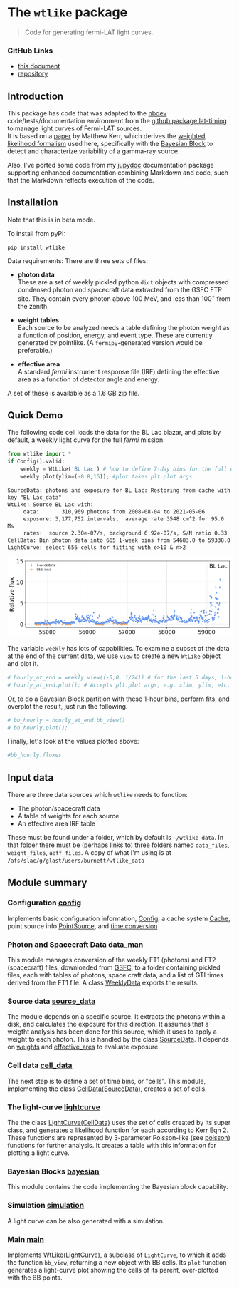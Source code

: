 # The `wtlike` package
> Code for generating fermi-LAT light curves.


### GitHub Links

- [this document](https://tburnett.github.io/wtlike/)
-  [repository](https://github.com/tburnett/wtlike)

## Introduction

This package has code that was adapted to the [nbdev](https://nbdev.fast.ai/) code/tests/documentation environment from the [github package lat-timing](https://github.com/tburnett/lat-timing) to manage light curves of Fermi-LAT sources.  
It is based on a [paper](https://arxiv.org/pdf/1910.00140.pdf) by Matthew Kerr, which derives the [weighted likelihood formalism](https://tburnett.github.io/wtlike/loglike#The-Kerr-likelihood-formula) used here, specifically with
the [Bayesian Block](https://arxiv.org/pdf/1207.5578.pdf) to detect and characterize variability of a gamma-ray source.

Also, I've ported some code from  my [jupydoc](https://github.com/tburnett/jupydoc) documentation package supporting enhanced documentation combining Markdown and code, such that the 
Markdown reflects execution of the code.

## Installation

Note that this is in beta mode. 

To install from pyPI:

```
pip install wtlike
```
Data requirements: There are three sets of files:

- **photon data**<br> 
These are a set of weekly pickled python `dict` objects with compressed condensed photon and spacecraft data extracted from the GSFC FTP site. They contain every photon above 100 MeV, and less than $100^\circ$ 
from the zenith.

- **weight tables**<br>
Each source to be analyzed needs a table defining the photon weight as a function of position, energy, and event type. These are currently generated by pointlike. (A `fermipy`-generated version would be preferable.)

- **effective area**<br>
A standard *fermi* instrument response file (IRF) defining the effective area as a function of detector angle and energy. 

A set of these is available as a 1.6 GB zip file.

## Quick Demo

The following code cell loads the data for the BL Lac blazar, and plots by default, a weekly light curve for the full *fermi* mission.

```python
from wtlike import *
if Config().valid:
    weekly = WtLike('BL Lac') # how to define 7-day bins for the full dataset.
    weekly.plot(ylim=(-0.8,15)); #plot takes plt.plot args.
```

    SourceData: photons and exposure for BL Lac: Restoring from cache with key "BL Lac_data"
    WtLike: Source BL Lac with:
    	 data:       310,969 photons from 2008-08-04 to 2021-05-06
    	 exposure: 3,177,752 intervals,  average rate 3548 cm^2 for 95.0 Ms
    	 rates:  source 2.30e-07/s, background 6.92e-07/s, S/N ratio 0.33
    CellData: Bin photon data into 665 1-week bins from 54683.0 to 59338.0
    LightCurve: select 656 cells for fitting with e>10 & n>2



![png](docs/images/output_2_1.png)


The variable `weekly` has lots of capabilities.
To examine a subset of the data at the end of the current data, we use `view` to create a new `WtLike` object and plot it.

```python
# hourly_at_end = weekly.view((-5,0, 1/24)) # for the last 5 days, 1-hour bins
# hourly_at_end.plot(); # Accepts plt.plot args, e.g. xlim, ylim, etc.
```

Or, to do a Bayesian Block partition with these 1-hour bins, perform fits, and overplot the result, just run the following.

```python
# bb_hourly = hourly_at_end.bb_view()
# bb_hourly.plot();
```

Finally, let's look at the values plotted above:

```python
#bb_hourly.fluxes
```

## Input data

There are three data sources which `wtlike` needs to function:


-	The photon/spacecraft data
-	A table of weights for each source
-	An effective area IRF table 

These must be found under a folder, which by default is `~/wtlike_data`. In that folder there must be (perhaps links to) three folders named `data_files`, `weight_files`, `aeff_files`.  A copy of what I'm using is at `/afs/slac/g/glast/users/burnett/wtlike_data`

## Module summary

### Configuration [config](https://tburnett.github.io/wtlike/config)
Implements basic configuration information, [Config](https://tburnett.github.io/wtlike/config#Config), a cache system [Cache](https://tburnett.github.io/wtlike/config#Cache), point source info [PointSource](https://tburnett.github.io/wtlike/config#PointSource), and [time conversion](https://tburnett.github.io/wtlike/config#Time-conversion)

### Photon and Spacecraft Data  [data_man](https://tburnett.github.io/wtlike/data_man)
This module manages conversion of the weekly FT1 (photons) and FT2 (spacecraft) files, downloaded from  [GSFC](https://heasarc.gsfc.nasa.gov/FTP/fermi/data/lat/weekly), to a folder containing  pickled files, each with tables of photons, space craft data, and a list of GTI times derived from the FT1 file. A class [WeeklyData](https://tburnett.github.io/wtlike/data_man#WeeklyData) exports the results.

### Source data  [source_data](https://tburnett.github.io/wtlike/source_data)
The module depends on a specific source. It extracts the photons within a disk, and calculates the exposure for this direction. It assumes that a weigtht analysis has been done for this source, which it uses to apply a weight to each photon. This is handled by the class [SourceData](https://tburnett.github.io/wtlike/source_data#SourceData). It depends on [weights](https://tburnett.github.io/wtlike/weights) and [effective_ares](https://tburnett.github.io/wtlike/effective_area) to evaluate exposure.

### Cell data [cell_data](https://tburnett.github.io/wtlike/cell_data)
The next step is to define a set of time bins, or "cells". This module, implementing the class [CellData(SourceData)](https://tburnett.github.io/wtlike/cell_data#CellData), creates a set of cells.

### The light-curve  [lightcurve](https://tburnett.github.io/wtlike/lightcurve)
The the class [LightCurve(CellData)](https://tburnett.github.io/wtlike/lightcurve#LightCurve) uses the set of cells created by its super class, and generates a likelihood function for each according to Kerr Eqn 2. These functions are represented by 3-parameter Poisson-like (see [poisson](https://tburnett.github.io/wtlike/poisson)) functions for further analysis. It creates a table with this information for plotting a light curve.

### Bayesian Blocks [bayesian](https://tburnett.github.io/wtlike/bayesian) 
This module contains the code implementing the  Bayesian block capability. 

### Simulation [simulation](https://tburnett.github.io/wtlike/simulation)
A light curve can be also generated with a simulation.

### Main [main](https://tburnett.github.io/wtlike/main)
Implements [WtLike(LightCurve)](https://tburnett.github.io/wtlike/main#WtLike/), a subclass of `LightCurve`, to which it adds the function `bb_view`, returning a new object with BB cells. Its `plot` function generates a light-curve plot showing the cells of its parent, over-plotted with the BB points.
